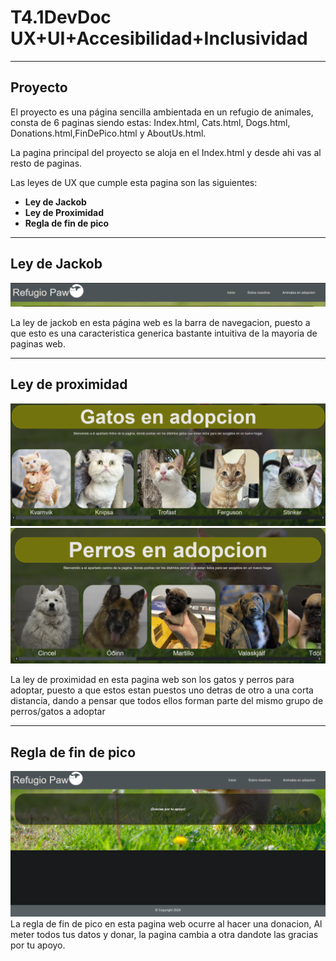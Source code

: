 # T4.1DevDoc UX+UI+Accesibilidad+Inclusividad
---
## Proyecto
El proyecto es una página sencilla ambientada en un refugio de animales, consta de 6 paginas siendo estas: Index.html, Cats.html, Dogs.html, Donations.html,FinDePico.html y AboutUs.html.

La pagina principal del proyecto se aloja en el Index.html y desde ahi vas al resto de paginas.

Las leyes de UX que cumple esta pagina son las siguientes:

- **Ley de Jackob**
- **Ley de Proximidad**
- **Regla de fin de pico**

---
## Ley de Jackob


![LeyDeJackob](/Assets/AssetsReadMe/LeyDeJackob.png)

La ley de jackob en esta página web es la barra de navegacion, puesto a que esto es una caracteristica generica bastante intuitiva de la mayoria de paginas web.

---
## Ley de proximidad

![LeyDeProximidad](/Assets/AssetsReadMe/LeyDeProximidad.png)
![LeyDeProximidad2](/Assets/AssetsReadMe/LeyDeProximidad2.png)

La ley de proximidad en esta pagina web son los gatos y perros para adoptar, puesto a que estos estan puestos uno detras de otro a una corta distancia, dando a pensar que todos ellos forman parte del mismo grupo de perros/gatos a adoptar

---
## Regla de fin de pico

![ReglaFinDePico](/Assets/AssetsReadMe/ReglaFinDePico.png)
La regla de fin de pico en esta pagina web ocurre al hacer una donacion, Al meter todos tus datos y donar, la pagina cambia a otra dandote las gracias por tu apoyo.
